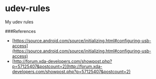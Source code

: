 # udev-rules
My udev rules

###References
- [https://source.android.com/source/initializing.html#configuring-usb-access](https://source.android.com/source/initializing.html#configuring-usb-access)
- [http://forum.xda-developers.com/showpost.php?p=57125407&postcount=2](http://forum.xda-developers.com/showpost.php?p=57125407&postcount=2)
